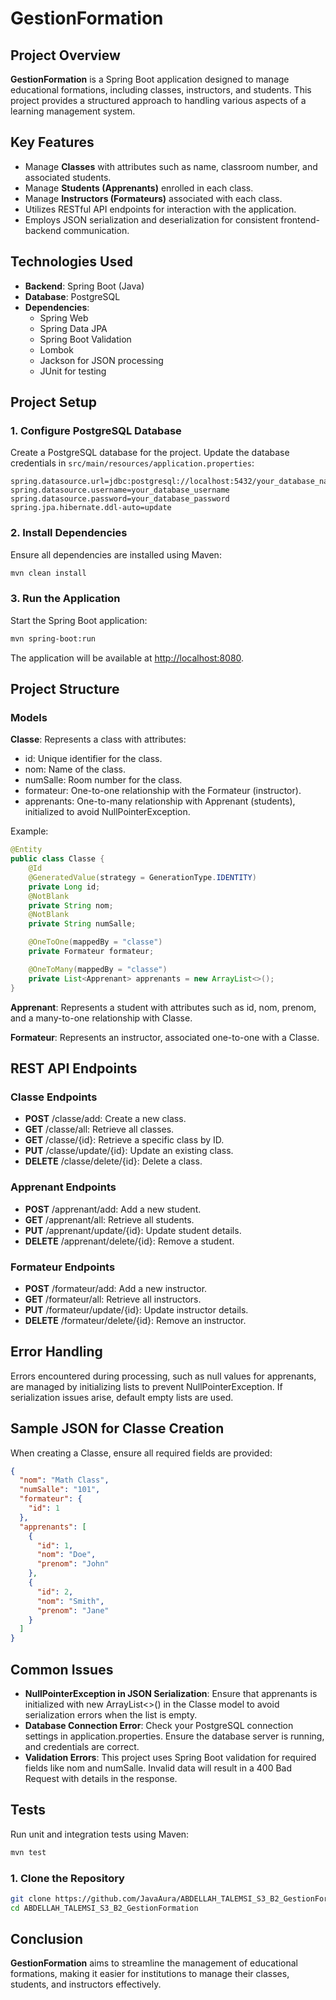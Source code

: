 # GestionFormation

## Project Overview
**GestionFormation** is a Spring Boot application designed to manage educational formations, including classes, instructors, and students. This project provides a structured approach to handling various aspects of a learning management system.

## Key Features
- Manage **Classes** with attributes such as name, classroom number, and associated students.
- Manage **Students (Apprenants)** enrolled in each class.
- Manage **Instructors (Formateurs)** associated with each class.
- Utilizes RESTful API endpoints for interaction with the application.
- Employs JSON serialization and deserialization for consistent frontend-backend communication.

## Technologies Used
- **Backend**: Spring Boot (Java)
- **Database**: PostgreSQL
- **Dependencies**:
    - Spring Web
    - Spring Data JPA
    - Spring Boot Validation
    - Lombok
    - Jackson for JSON processing
    - JUnit for testing

## Project Setup

### 1. Configure PostgreSQL Database
Create a PostgreSQL database for the project. Update the database credentials in `src/main/resources/application.properties`:

```properties
spring.datasource.url=jdbc:postgresql://localhost:5432/your_database_name
spring.datasource.username=your_database_username
spring.datasource.password=your_database_password
spring.jpa.hibernate.ddl-auto=update
```

### 2. Install Dependencies
Ensure all dependencies are installed using Maven:

```bash
mvn clean install
```

### 3. Run the Application
Start the Spring Boot application:

```bash
mvn spring-boot:run
```

The application will be available at [http://localhost:8080](http://localhost:8080).

## Project Structure
### Models
**Classe**: Represents a class with attributes:
- id: Unique identifier for the class.
- nom: Name of the class.
- numSalle: Room number for the class.
- formateur: One-to-one relationship with the Formateur (instructor).
- apprenants: One-to-many relationship with Apprenant (students), initialized to avoid NullPointerException.

Example:

```java
@Entity
public class Classe {
    @Id
    @GeneratedValue(strategy = GenerationType.IDENTITY)
    private Long id;
    @NotBlank
    private String nom;
    @NotBlank
    private String numSalle;

    @OneToOne(mappedBy = "classe")
    private Formateur formateur;

    @OneToMany(mappedBy = "classe")
    private List<Apprenant> apprenants = new ArrayList<>();
}
```

**Apprenant**: Represents a student with attributes such as id, nom, prenom, and a many-to-one relationship with Classe.

**Formateur**: Represents an instructor, associated one-to-one with a Classe.

## REST API Endpoints
### Classe Endpoints
- **POST** /classe/add: Create a new class.
- **GET** /classe/all: Retrieve all classes.
- **GET** /classe/{id}: Retrieve a specific class by ID.
- **PUT** /classe/update/{id}: Update an existing class.
- **DELETE** /classe/delete/{id}: Delete a class.

### Apprenant Endpoints
- **POST** /apprenant/add: Add a new student.
- **GET** /apprenant/all: Retrieve all students.
- **PUT** /apprenant/update/{id}: Update student details.
- **DELETE** /apprenant/delete/{id}: Remove a student.

### Formateur Endpoints
- **POST** /formateur/add: Add a new instructor.
- **GET** /formateur/all: Retrieve all instructors.
- **PUT** /formateur/update/{id}: Update instructor details.
- **DELETE** /formateur/delete/{id}: Remove an instructor.

## Error Handling
Errors encountered during processing, such as null values for apprenants, are managed by initializing lists to prevent NullPointerException. If serialization issues arise, default empty lists are used.

## Sample JSON for Classe Creation
When creating a Classe, ensure all required fields are provided:

```json
{
  "nom": "Math Class",
  "numSalle": "101",
  "formateur": {
    "id": 1
  },
  "apprenants": [
    {
      "id": 1,
      "nom": "Doe",
      "prenom": "John"
    },
    {
      "id": 2,
      "nom": "Smith",
      "prenom": "Jane"
    }
  ]
}
```

## Common Issues
- **NullPointerException in JSON Serialization**: Ensure that apprenants is initialized with new ArrayList<>() in the Classe model to avoid serialization errors when the list is empty.
- **Database Connection Error**: Check your PostgreSQL connection settings in application.properties. Ensure the database server is running, and credentials are correct.
- **Validation Errors**: This project uses Spring Boot validation for required fields like nom and numSalle. Invalid data will result in a 400 Bad Request with details in the response.

## Tests
Run unit and integration tests using Maven:

```bash
mvn test
```

### 1. Clone the Repository
```bash
git clone https://github.com/JavaAura/ABDELLAH_TALEMSI_S3_B2_GestionFormation.git
cd ABDELLAH_TALEMSI_S3_B2_GestionFormation
```

## Conclusion
**GestionFormation** aims to streamline the management of educational formations, making it easier for institutions to manage their classes, students, and instructors effectively.
